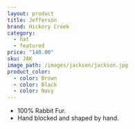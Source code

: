 ```yaml
---
layout: product
title: Jefferson
brand: Hickory Creek
category:
  - hat
  - featured
price: "140.00"
sku: JAK
image_path: /images/jackson/jackson.jpg
product_color:
  - color: Brown
  - color: Black
  - color: Navy
---
```


* 100% Rabbit Fur.
* Hand blocked and shaped by hand.